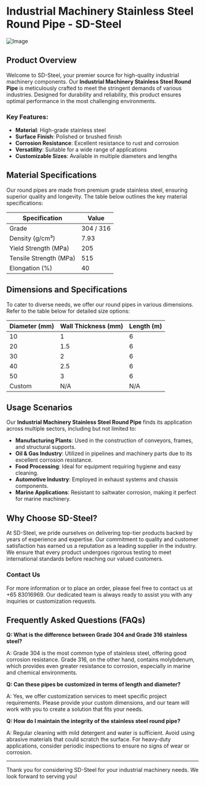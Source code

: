 # Industrial Machinery Stainless Steel Round Pipe - SD-Steel

![Image](https://github.com/user-attachments/assets/2567258e-e124-4816-932d-1809bd27ef0b)

## Product Overview

Welcome to SD-Steel, your premier source for high-quality industrial machinery components. Our **Industrial Machinery Stainless Steel Round Pipe** is meticulously crafted to meet the stringent demands of various industries. Designed for durability and reliability, this product ensures optimal performance in the most challenging environments.

### Key Features:
- **Material**: High-grade stainless steel
- **Surface Finish**: Polished or brushed finish
- **Corrosion Resistance**: Excellent resistance to rust and corrosion
- **Versatility**: Suitable for a wide range of applications
- **Customizable Sizes**: Available in multiple diameters and lengths

## Material Specifications

Our round pipes are made from premium grade stainless steel, ensuring superior quality and longevity. The table below outlines the key material specifications:

| Specification | Value |
|---------------|-------|
| Grade         | 304 / 316 |
| Density (g/cm³) | 7.93 |
| Yield Strength (MPa) | 205 |
| Tensile Strength (MPa) | 515 |
| Elongation (%) | 40 |

## Dimensions and Specifications

To cater to diverse needs, we offer our round pipes in various dimensions. Refer to the table below for detailed size options:

| Diameter (mm) | Wall Thickness (mm) | Length (m) |
|---------------|---------------------|------------|
| 10            | 1                   | 6          |
| 20            | 1.5                 | 6          |
| 30            | 2                   | 6          |
| 40            | 2.5                 | 6          |
| 50            | 3                   | 6          |
| Custom        | N/A                 | N/A        |

## Usage Scenarios

Our **Industrial Machinery Stainless Steel Round Pipe** finds its application across multiple sectors, including but not limited to:

- **Manufacturing Plants**: Used in the construction of conveyors, frames, and structural supports.
- **Oil & Gas Industry**: Utilized in pipelines and machinery parts due to its excellent corrosion resistance.
- **Food Processing**: Ideal for equipment requiring hygiene and easy cleaning.
- **Automotive Industry**: Employed in exhaust systems and chassis components.
- **Marine Applications**: Resistant to saltwater corrosion, making it perfect for marine machinery.

## Why Choose SD-Steel?

At SD-Steel, we pride ourselves on delivering top-tier products backed by years of experience and expertise. Our commitment to quality and customer satisfaction has earned us a reputation as a leading supplier in the industry. We ensure that every product undergoes rigorous testing to meet international standards before reaching our valued customers.

### Contact Us

For more information or to place an order, please feel free to contact us at +65 83016969. Our dedicated team is always ready to assist you with any inquiries or customization requests.

## Frequently Asked Questions (FAQs)

**Q: What is the difference between Grade 304 and Grade 316 stainless steel?**

A: Grade 304 is the most common type of stainless steel, offering good corrosion resistance. Grade 316, on the other hand, contains molybdenum, which provides even greater resistance to corrosion, especially in marine and chemical environments.

**Q: Can these pipes be customized in terms of length and diameter?**

A: Yes, we offer customization services to meet specific project requirements. Please provide your custom dimensions, and our team will work with you to create a solution that fits your needs.

**Q: How do I maintain the integrity of the stainless steel round pipe?**

A: Regular cleaning with mild detergent and water is sufficient. Avoid using abrasive materials that could scratch the surface. For heavy-duty applications, consider periodic inspections to ensure no signs of wear or corrosion.

---

Thank you for considering SD-Steel for your industrial machinery needs. We look forward to serving you!